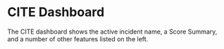 # CITE Dashboard

The CITE dashboard shows the active incident name, a Score Summary, and a number of other features listed on the left.
